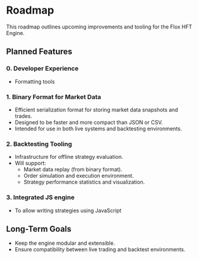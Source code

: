 # Roadmap

This roadmap outlines upcoming improvements and tooling for the Flox HFT Engine.

## Planned Features

### 0. Developer Experience
- Formatting tools

### 1. Binary Format for Market Data
- Efficient serialization format for storing market data snapshots and trades.
- Designed to be faster and more compact than JSON or CSV.
- Intended for use in both live systems and backtesting environments.

### 2. Backtesting Tooling
- Infrastructure for offline strategy evaluation.
- Will support:
  - Market data replay (from binary format).
  - Order simulation and execution environment.
  - Strategy performance statistics and visualization.

### 3. Integrated JS engine
- To allow writing strategies using JavaScript

## Long-Term Goals

- Keep the engine modular and extensible.
- Ensure compatibility between live trading and backtest environments.


